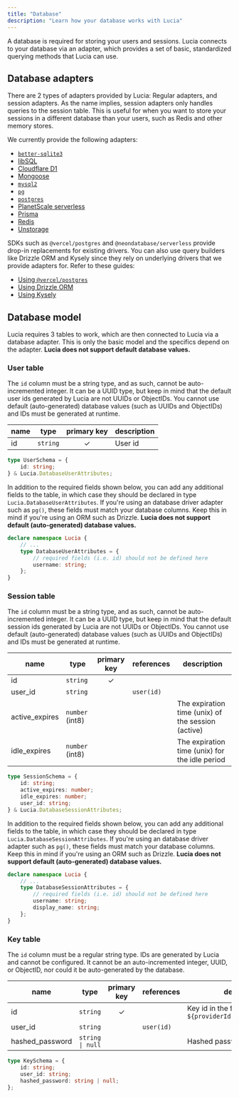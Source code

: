 ```yaml
---
title: "Database"
description: "Learn how your database works with Lucia"
---
```


A database is required for storing your users and sessions. Lucia connects to your database via an adapter, which provides a set of basic, standardized querying methods that Lucia can use.

## Database adapters

There are 2 types of adapters provided by Lucia: Regular adapters, and session adapters. As the name implies, session adapters only handles queries to the session table. This is useful for when you want to store your sessions in a different database than your users, such as Redis and other memory stores.

We currently provide the following adapters:

- [`better-sqlite3`](/database-adapters/better-sqlite3)
- [libSQL](/database-adapters/libsql)
- [Cloudflare D1](/database-adapters/cloudflare-d1)
- [Mongoose](/database-adapters/mongoose)
- [`mysql2`](/database-adapters/mysql2)
- [`pg`](/database-adapters/pg)
- [`postgres`](/database-adapters/postgres)
- [PlanetScale serverless](/database-adapters/planetscale-serverless)
- [Prisma](/database-adapters/prisma)
- [Redis](/database-adapters/redis)
- [Unstorage](/database-adapters/unstorage)

SDKs such as `@vercel/postgres` and `@neondatabase/serverless` provide drop-in replacements for existing drivers. You can also use query builders like Drizzle ORM and Kysely since they rely on underlying drivers that we provide adapters for. Refer to these guides:

- [Using `@vercel/postgres`](/guidebook/vercel-postgres)
- [Using Drizzle ORM](/guidebook/drizzle-orm)
- [Using Kysely](/guidebook/kysely)

## Database model

Lucia requires 3 tables to work, which are then connected to Lucia via a database adapter. This is only the basic model and the specifics depend on the adapter. **Lucia does not support default database values.**

### User table

The `id` column must be a string type, and as such, cannot be auto-incremented integer. It can be a UUID type, but keep in mind that the default user ids generated by Lucia are not UUIDs or ObjectIDs. You cannot use default (auto-generated) database values (such as UUIDs and ObjectIDs) and IDs must be generated at runtime.

| name | type     | primary key | description |
| ---- | -------- | :---------: | ----------- |
| id   | `string` |      ✓      | User id     |

```ts
type UserSchema = {
	id: string;
} & Lucia.DatabaseUserAttributes;
```

In addition to the required fields shown below, you can add any additional fields to the table, in which case they should be declared in type `Lucia.DatabaseUserAttributes`. If you're using an database driver adapter such as `pg()`, these fields must match your database columns. Keep this in mind if you're using an ORM such as Drizzle. **Lucia does not support default (auto-generated) database values.**

```ts
declare namespace Lucia {
	// ...
	type DatabaseUserAttributes = {
		// required fields (i.e. id) should not be defined here
		username: string;
	};
}
```

### Session table

The `id` column must be a string type, and as such, cannot be auto-incremented integer. It can be a UUID type, but keep in mind that the default session ids generated by Lucia are not UUIDs or ObjectIDs. You cannot use default (auto-generated) database values (such as UUIDs and ObjectIDs) and IDs must be generated at runtime.

| name           | type            | primary key | references | description                                        |
| -------------- | --------------- | :---------: | ---------- | -------------------------------------------------- |
| id             | `string`        |      ✓      |            |                                                    |
| user_id        | `string`        |             | `user(id)` |                                                    |
| active_expires | `number` (int8) |             |            | The expiration time (unix) of the session (active) |
| idle_expires   | `number` (int8) |             |            | The expiration time (unix) for the idle period     |

```ts
type SessionSchema = {
	id: string;
	active_expires: number;
	idle_expires: number;
	user_id: string;
} & Lucia.DatabaseSessionAttributes;
```

In addition to the required fields shown below, you can add any additional fields to the table, in which case they should be declared in type `Lucia.DatabaseSessionAttributes`. If you're using an database driver adapter such as `pg()`, these fields must match your database columns. Keep this in mind if you're using an ORM such as Drizzle. **Lucia does not support default (auto-generated) database values.**

```ts
declare namespace Lucia {
	// ...
	type DatabaseSessionAttributes = {
		// required fields (i.e. id) should not be defined here
		username: string;
		display_name: string;
	};
}
```

### Key table

The `id` column must be a regular string type. IDs are generated by Lucia and cannot be configured. It cannot be an auto-incremented integer, UUID, or ObjectID, nor could it be auto-generated by the database.

| name            | type             | primary key | references | description                                              |
| --------------- | ---------------- | :---------: | ---------- | -------------------------------------------------------- |
| id              | `string`         |      ✓      |            | Key id in the form of: `${providerId}:${providerUserId}` |
| user_id         | `string`         |             | `user(id)` |                                                          |
| hashed_password | `string \| null` |             |            | Hashed password of the key                               |

```ts
type KeySchema = {
	id: string;
	user_id: string;
	hashed_password: string | null;
};
```
